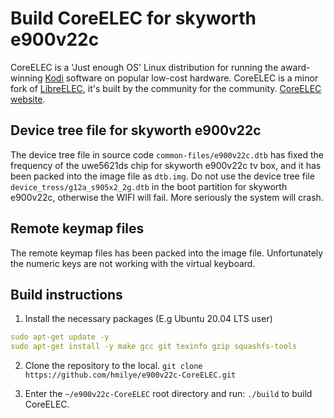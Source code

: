 # Build CoreELEC for skyworth e900v22c
CoreELEC is a 'Just enough OS' Linux distribution for running the award-winning [Kodi](https://kodi.tv) software on popular low-cost hardware. CoreELEC is a minor fork of [LibreELEC](https://libreelec.tv), it's built by the community for the community. [CoreELEC website](http://coreelec.org).  

## Device tree file for skyworth e900v22c
The device tree file in source code `common-files/e900v22c.dtb` has fixed the frequency of the uwe5621ds chip for skyworth e900v22c tv box, and it has been packed into the image file as `dtb.img`. Do not use the device tree file `device_tress/g12a_s905x2_2g.dtb` in the boot partition for skyworth e900v22c, otherwise the WIFI will fail. More seriously the system will crash.

## Remote keymap files
The remote keymap files has been packed into the image file. Unfortunately the numeric keys are not working with the virtual keyboard.

## Build instructions
1. Install the necessary packages (E.g Ubuntu 20.04 LTS user)
```yaml
sudo apt-get update -y
sudo apt-get install -y make gcc git texinfo gzip squashfs-tools
```

2. Clone the repository to the local. `git clone https://github.com/hmilye/e900v22c-CoreELEC.git`

3. Enter the `~/e900v22c-CoreELEC` root directory and run: `./build` to build CoreELEC.
